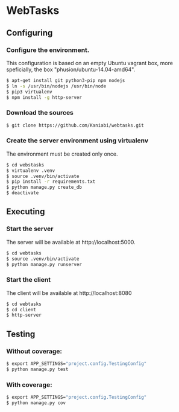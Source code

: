 # WebTasks



## Configuring

### Configure the environment.

This configuration is based on an empty Ubuntu vagrant box, more speficially, the box "phusion/ubuntu-14.04-amd64".

```sh
$ apt-get install git python3-pip npm nodejs
$ ln -s /usr/bin/nodejs /usr/bin/node
$ pip3 virtualenv
$ npm install -g http-server
```

### Download the sources

```sh
$ git clone https://github.com/Kaniabi/webtasks.git
```

### Create the server environment using virtualenv

The environment must be created only once.

```sh
$ cd webstasks
$ virtualenv .venv
$ source .venv/bin/activate
$ pip install -r requirements.txt
$ python manage.py create_db
$ deactivate
```


## Executing

### Start the server

The server will be available at http://localhost:5000.

```sh
$ cd webtasks
$ source .venv/bin/activate
$ python manage.py runserver
```


### Start the client

The client will be available at http://localhost:8080

```sh
$ cd webtasks
$ cd client
$ http-server
```


## Testing

### Without coverage:

```sh
$ export APP_SETTINGS="project.config.TestingConfig"
$ python manage.py test
```

### With coverage:

```sh
$ export APP_SETTINGS="project.config.TestingConfig"
$ python manage.py cov
```
